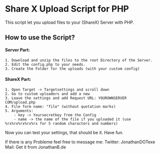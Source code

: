 # Share X Upload Script for PHP
This script let you upload files to your (ShareX) Server with PHP.

## How to use the Script?
#### Server Part:
```
1. Download and unzip the files to the root Directory of the Server.
2. Edit the config.php to your needs.
3. Create the Folder for the uploads (with your custom config)
```

#### ShareX Part:
```
1. Open Target -> Targetsettings and scroll down
2. Go to custom uploaders and add a new
3. Leave the settings and add Request URL: YOUROWNSERVER COM/upload.php
4. File form name: "file" (without quotation marks)
5. Arguments:
    - key -> Yoursecretkey from the Config
    - name -> the name of the file if you uploaded it (use %rx%rx%rx%rx%rx for 5 random characters and numbers)
```
Now you can test your settings, that should be it. Have fun.

If there is any Probleme feel free to message me:
Twitter: JonathanDOTexe
Mail:    Get it from JonathanB.de
